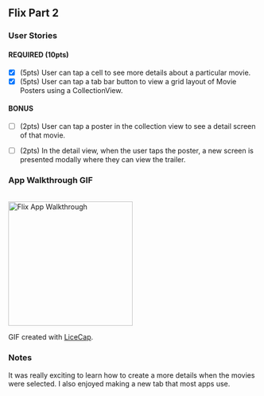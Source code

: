 ## Flix Part 2

### User Stories

#### REQUIRED (10pts)
- [x] (5pts) User can tap a cell to see more details about a particular movie.
- [x] (5pts) User can tap a tab bar button to view a grid layout of Movie Posters using a CollectionView.

#### BONUS
- [ ] (2pts) User can tap a poster in the collection view to see a detail screen of that movie.
- [ ] (2pts) In the detail view, when the user taps the poster, a new screen is presented modally where they can view the trailer.


### App Walkthrough GIF

<br />
<img src="https://imgur.com/PG69aRQ" title='Radhyyah Hossain_Flix' width='250' alt='Flix App Walkthrough' />
<br />

GIF created with [LiceCap](http://www.cockos.com/licecap/).
### Notes
It was really exciting to learn how to create a more details when the movies were selected. I also enjoyed making a new tab that most apps use. 

